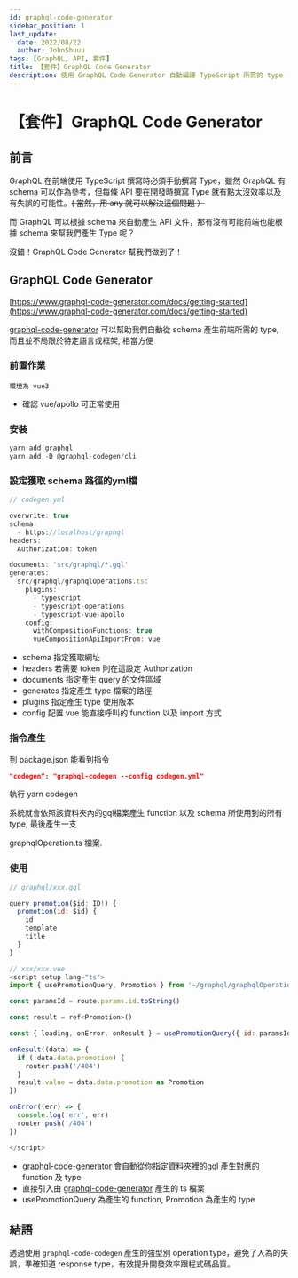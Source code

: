 ```yaml
---
id: graphql-code-generator
sidebar_position: 1
last_update:
  date: 2022/08/22
  author: JohnShuuu
tags: [GraphQL, API, 套件]
title: 【套件】GraphQL Code Generator
description: 使用 GraphQL Code Generator 自動編譯 TypeScript 所需的 type
---
```

# 【套件】GraphQL Code Generator
## 前言

GraphQL 在前端使用 TypeScript 撰寫時必須手動撰寫 Type，雖然 GraphQL 有 schema 可以作為參考，但每條 API 要在開發時撰寫 Type 就有點太沒效率以及有失誤的可能性。~~( 當然，用 any 就可以解決這個問題 ）~~

而 GraphQL 可以根據 schema 來自動產生 API 文件，那有沒有可能前端也能根據 schema 來幫我們產生 Type 呢？

沒錯！GraphQL Code Generator 幫我們做到了！

## GraphQL Code Generator

[https://www.graphql-code-generator.com/docs/getting-started](https://www.graphql-code-generator.com/docs/getting-started)

[graphql-code-generator](https://www.graphql-code-generator.com/) 可以幫助我們自動從 schema 產生前端所需的 type, 而且並不局限於特定語言或框架, 相當方便

### 前置作業

`環境為 vue3 `

- 確認 vue/apollo 可正常使用

### 安裝

```jsx
yarn add graphql
yarn add -D @graphql-codegen/cli
```

### 設定獲取 schema 路徑的yml檔

```jsx
// codegen.yml

overwrite: true
schema: 
  - https://localhost/graphql
headers:
  Authorization: token

documents: 'src/graphql/*.gql'
generates:
  src/graphql/graphqlOperations.ts:
    plugins:
      - typescript
      - typescript-operations
      - typescript-vue-apollo
    config:
      withCompositionFunctions: true
      vueCompositionApiImportFrom: vue
```

- schema 指定獲取網址
- headers 若需要 token 則在這設定 Authorization
- documents 指定產生 query 的文件區域
- generates 指定產生 type 檔案的路徑
- plugins 指定產生 type 使用版本
- config 配置 vue 能直接呼叫的 function 以及 import 方式

### 指令產生

到 package.json 能看到指令

```json
"codegen": "graphql-codegen --config codegen.yml"
```

執行 yarn codegen

系統就會依照該資料夾內的gql檔案產生 function 以及 schema 所使用到的所有 type, 最後產生一支

graphqlOperation.ts 檔案.

### 使用

```jsx
// graphql/xxx.gql

query promotion($id: ID!) {
  promotion(id: $id) {
    id
    template
    title
  }
}
```

```js title="程式碼範例"
// xxx/xxx.vue
<script setup lang="ts">
import { usePromotionQuery, Promotion } from '~/graphql/graphqlOperations'

const paramsId = route.params.id.toString()

const result = ref<Promotion>()

const { loading, onError, onResult } = usePromotionQuery({ id: paramsId })

onResult((data) => {
  if (!data.data.promotion) {
    router.push('/404')
  }
  result.value = data.data.promotion as Promotion
})

onError((err) => {
  console.log('err', err)
  router.push('/404')
})

</script>
```

- [graphql-code-generator](https://www.graphql-code-generator.com/) 會自動從你指定資料夾裡的gql 產生對應的function 及 type
- 直接引入由 [graphql-code-generator](https://www.graphql-code-generator.com/) 產生的 ts 檔案
- usePromotionQuery 為產生的 function, Promotion 為產生的 type

## 結語

透過使用 `graphql-code-codegen` 產生的強型別 operation type，避免了人為的失誤，準確知道 response type，有效提升開發效率跟程式碼品質。